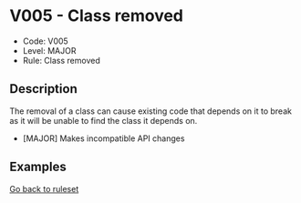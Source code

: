 # V005 - Class removed

* Code: V005
* Level: MAJOR
* Rule: Class removed

## Description

The removal of a class can cause existing code that depends on it to break as it will be unable to find the class it depends on.

* [MAJOR] Makes incompatible API changes

## Examples

[Go back to ruleset](../README.md)